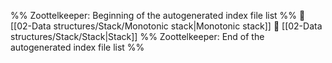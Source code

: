 %% Zoottelkeeper: Beginning of the autogenerated index file list  %%
📄 [[02-Data structures/Stack/Monotonic stack|Monotonic stack]]
📄 [[02-Data structures/Stack/Stack|Stack]]
%% Zoottelkeeper: End of the autogenerated index file list  %%
